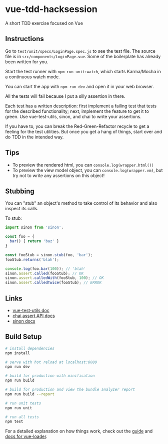 # vue-tdd-hacksession

A short TDD exercise focused on Vue

## Instructions

Go to `test/unit/specs/LoginPage.spec.js` to see the test file. The source file is in `src/components/LoginPage.vue`. Some of the boilerplate has already been written for you.

Start the test runner with `npm run unit:watch`, which starts Karma/Mocha in a continuous watch mode.

You can start the app with `npm run dev` and open it in your web browser.

All the tests will fail because I put a silly assertion in there.

Each test has a written description: first implement a failing test that tests for the described functionality; next, implement the feature to get it to green. Use vue-test-utils, sinon, and chai to write your assertions.

If you have to, you can break the Red-Green-Refactor recycle to get a feeling for the test utilities. But once you get a hang of things, start over and do TDD in the intended way.

## Tips

* To preview the rendered html, you can `console.log(wrapper.html())`
* To preview the view model object, you can `console.log(wrapper.vm)`, but try not to write any assertions on this object!

## Stubbing

You can "stub" an object's method to take control of its behavior and also inspect its calls.

To stub:

```javascript
import sinon from 'sinon';

const foo = {
  bar() { return 'baz' }
}

const fooStub = sinon.stub(foo, 'bar');
fooStub.returns('blah');

console.log(foo.bar(100)); // 'blah'
sinon.assert.called(fooStub); // OK
sinon.assert.calledWith(fooStub, 100); // OK
sinon.assert.calledTwice(fooStub); // ERROR
```

## Links

* [vue-test-utils doc](https://vue-test-utils.vuejs.org/en/)
* [chai assert API docs](http://chaijs.com/api/assert/)
* [sinon docs](http://sinonjs.org/releases/v4.1.2/)

## Build Setup

``` bash
# install dependencies
npm install

# serve with hot reload at localhost:8080
npm run dev

# build for production with minification
npm run build

# build for production and view the bundle analyzer report
npm run build --report

# run unit tests
npm run unit

# run all tests
npm test
```

For a detailed explanation on how things work, check out the [guide](http://vuejs-templates.github.io/webpack/) and [docs for vue-loader](http://vuejs.github.io/vue-loader).
